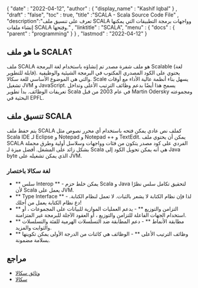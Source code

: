 {
  "date" : "2022-04-12",
  "author" : {
    "display_name" : "Kashif Iqbal"
} ,
  "draft" : "false",
  "toc" : true,
  "title" :"SCALA - Scala Source Code File" ,
  "description":"تعرف على تنسيق ملف SCALA وواجهات برمجة التطبيقات التي يمكنها إنشاء ملفات SCALA وفتحها." ,
  "linktitle" : "SCALA",
  "menu" : {
    "docs" : {
      "parent" : "programming"
}
} ,
  "lastmod" : "2022-04-12"
}

## ما هو ملف SCALA؟

ملف SCALA هو ملف شفرة مصدر تم إنشاؤه باستخدام لغة البرمجة Scalable (لغة قابلة للتطوير). يحتوي على الكود المصدري المكتوب في البرمجة الشيئية والوظيفية والتي هي الموضوع الأساسي للغة سكالا. Scale يسهل بناء أنظمة عالية الأداء مع أوقات تشغيل JVM و JavaScript. يسمح هذا أيضًا بدعم وظائف الترتيب الأعلى وتداخل تعريفات الوظائف. بدأ تطوير Scala في عام 2003 من قبل Martin Odersky ومجموعته البحثية في EPFL.

## تنسيق ملف SCALA

يتم حفظ ملف SCALA كملف نص عادي يمكن فتحه باستخدام أي محرر نصوص مثل Scala IDE لـ Eclipse و Notepad و Notepad ++ و TextEdit. يمكن أن يحتوي ملف SCALA الفردي على كود مصدر يتكون من فئات وواجهات وسلاسل أولية وطرق محملة بشكل زائد على المشغل. أفضل ميزة لـ Scala هي أنه يمكن تحويل الكود إلى Java byte الذي يمكن تشغيله على JVM.

### لغة سكالا باختصار

* ** سلس Interop ** - يمكن خلط حزم Scala و Java لتحقيق تكامل سلس نظرًا لأن Scala يعمل على JVM.
* ** Type Interface ** - لذا فإن نظام الكتابة لا يشعر بالثبات. لا تعمل لنظام الكتابة. دع نظام الكتابة يعمل من أجلك!
* ** التزامن والتوزيع ** - يدعم العمليات الموازية للبيانات على المجموعات ، أو استخدام الجهات الفاعلة للتزامن والتوزيع ، أو العقود الآجلة للبرمجة غير المتزامنة.
* ** مطابقة الأنماط ** - دعم المطابقة ضد التسلسلات الهرمية للفئة والتسلسلات والثوابت والمزيد.
* ** وظائف الترتيب الأعلى ** - الوظائف هي كائنات من الدرجة الأولى يمكن تكوينها بسلامة مضمونة.

## مراجع

* [وثائق سكالا](https://www.scala-lang.org/documentation/)
* [سكالا](https://www.scala-lang.org/)

